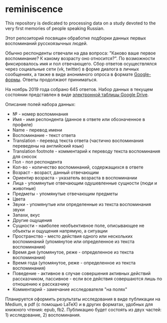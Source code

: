 # reminiscence
This repository is dedicated to processing data on a study devoted to the very first memories of people speaking Russian.

Этот репозиторий посвящен обработке подборки данных первых воспоминаний русскоязычных людей.

Обычно респонденты отвечали на два вопроса: "Каково ваше первое воспоминание? К какому возрасту оно относится?". По возможности фиксировалось имя и пол отвечающего. Сбор ответов осуществлялся через социальные сети (vk, twitter) в форме диалога в личных сообщениях, а также в виде анонимного опроса в формате [Google-формы](https://docs.google.com/forms/d/1VgxUitSX7CZqr1RTlymFTjglAZjS_AT36cbRVX-EPXA/). Ответы продолжают приниматься.

На ноябрь 2019 года собрано 645 ответов. Набор данных в текущем состоянии представлен в виде [электронной таблицы Google Drive](https://docs.google.com/spreadsheets/d/1KSirtO9hZSmVst--GiqsBPYk6hX-xOCI-SolgiafjcI/edit?usp=sharing).

Описание полей набора данных:
- № - номер воспоминания
- Имя - имя респондента (данное в ответе или обозначенное в профиле)
- Name - перевод имени
- Воспоминание - текст ответа
- Translation - перевод текста ответа (частично воспоминания переведены на английский язык)
- Translation footnote - комментарий к переводу текста воспоминания для сносок
- Пол - пол респондента
- Кол-во - количество воспоминаний, содержащихся в ответе
- Возраст - возраст, данный отвечающим
- Ориентир возраста - указатель возраста в воспоминании
- Лица - упомянутые отвечающим одушевленные сущности (люди и животные) 
- Предметы - упомянутые отвечающим предметы
- Цвета
- Звуки - упомянутые или определенные из текста воспоминания звуки
- Запахи, вкус
- Другие ощущения
- Сущности - наиболее необъективное поле, описывающее не объекты и ощущения напрямую, а ситуации
- Пространство - место действия одного или нескольких воспоминаний (упомянутое или определенное из текста воспоминания)
- Время дня (упомянутое, реже - определенное из текста воспоминания)
- Время года (упомянутое, реже - определенное из текста воспоминания)
- Поведение - активное в случае совершения активных действий рассказчиком, пассивное - если все действия совершаются лишь по отношению к рассказчику
- Комментарий - замечание исследователя "на полях"

Планируется оформить результаты исследования в виде публикации на Medium, в pdf (с помощью LaTeX) и в других форматах, удобных для книжного чтения: epub, fb2. Публикацию будет состоять из двух частей: 1) исследование, 2) воспоминания. 